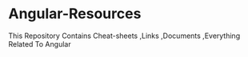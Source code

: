 # Angular-Resources
This Repository Contains Cheat-sheets ,Links ,Documents ,Everything Related To Angular
